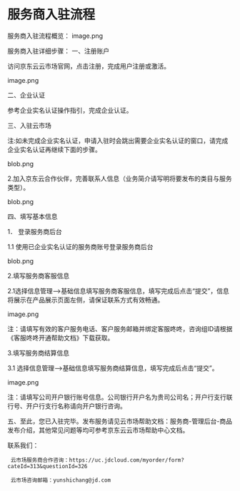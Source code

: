 # 服务商入驻流程
服务商入驻流程概览：
image.png

服务商入驻详细步骤：
一、注册账户

访问京东云云市场官网，点击注册，完成用户注册或激活。

image.png

二、企业认证

参考企业实名认证操作指引，完成企业认证。

 

三、入驻云市场

注:如未完成企业实名认证，申请入驻时会跳出需要企业实名认证的窗口，请完成企业实名认证再继续下面的步骤。

blob.png

 

2.加入京东云合作伙伴，完善联系人信息（业务简介请写明将要发布的类目与服务类型）。

blob.png

 

四、填写基本信息

1． 登录服务商后台

1.1  使用已企业实名认证的服务商账号登录服务商后台



blob.png

 

2.填写服务商客服信息

2.1选择信息管理-->基础信息填写服务商客服信息，填写完成后点击“提交”，信息将展示在产品展示页面左侧，请保证联系方式有效畅通。

image.png

注：请填写有效的客户服务电话、客户服务邮箱并绑定客服咚咚，咨询组ID请根据《客服咚咚开通帮助文档》下载获取。



3.填写服务商结算信息

3.1 选择信息管理-->基础信息填写服务商结算信息，填写完成后点击“提交”。



image.png

 

注：请填写公司开户银行账号信息。公司银行开户名为贵司公司名；开户行支行联行号、开户行支行名称请向开户银行咨询。

 

五、至此，您已入驻完毕。发布服务请见云市场帮助文档：服务商-管理后台-商品发布介绍，其他常见问题等均可参考京东云云市场帮助中心文档。

 

 

联系我们：

     云市场服务商合作咨询：https://uc.jdcloud.com/myorder/form?cateId=313&questionId=326

     云市场咨询邮箱：yunshichang@jd.com
